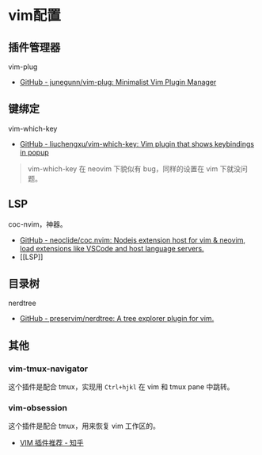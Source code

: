 # vim配置

## 插件管理器

vim-plug
- [GitHub - junegunn/vim-plug: Minimalist Vim Plugin Manager](https://github.com/junegunn/vim-plug)

## 键绑定

vim-which-key  
-  [GitHub - liuchengxu/vim-which-key: Vim plugin that shows keybindings in popup](https://github.com/liuchengxu/vim-which-key)
> vim-which-key 在 neovim 下貌似有 bug，同样的设置在 vim 下就没问题。

## LSP

coc-nvim，神器。
- [GitHub - neoclide/coc.nvim: Nodejs extension host for vim & neovim, load extensions like VSCode and host language servers.](https://github.com/neoclide/coc.nvim)
- [[LSP]]

## 目录树

nerdtree
- [GitHub - preservim/nerdtree: A tree explorer plugin for vim.](https://github.com/preservim/nerdtree)



## 其他

### vim-tmux-navigator
这个插件是配合 tmux，实现用 `Ctrl+hjkl` 在 vim 和 tmux pane 中跳转。

### vim-obsession
这个插件是配合 tmux，用来恢复 vim 工作区的。

- [VIM 插件推荐 - 知乎](https://zhuanlan.zhihu.com/p/58816186)

